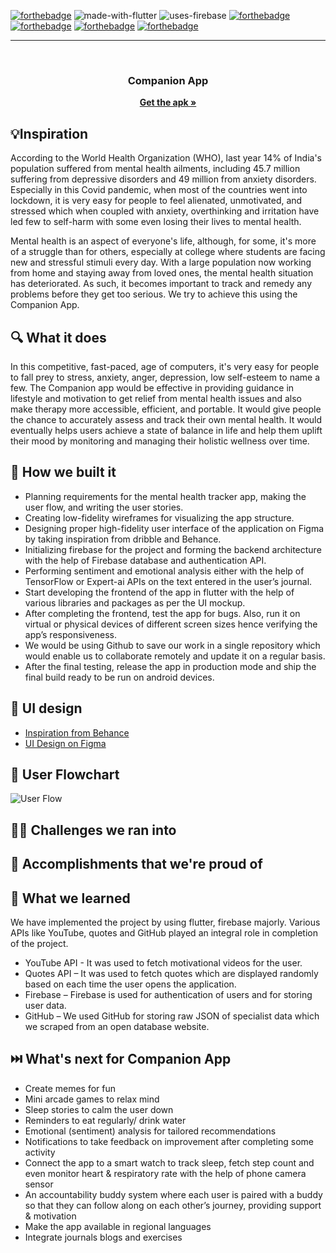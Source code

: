 [![forthebadge](https://forthebadge.com/images/badges/open-source.svg)](https://forthebadge.com)
![made-with-flutter](https://user-images.githubusercontent.com/56643117/174646071-95e35f2b-f7f9-4702-90c4-1ee17036fb67.svg)
![uses-firebase](https://user-images.githubusercontent.com/56643117/174646703-f2ffcad6-f2fd-4915-8421-f300a98ae520.svg)
[![forthebadge](https://forthebadge.com/images/badges/built-for-android.svg)](https://forthebadge.com)
[![forthebadge](https://forthebadge.com/images/badges/built-with-love.svg)](https://forthebadge.com)
[![forthebadge](https://forthebadge.com/images/badges/check-it-out.svg)](https://forthebadge.com)
[![forthebadge](https://forthebadge.com/images/badges/built-by-neckbeards.svg)](https://forthebadge.com)

---

<!-- PROJECT LOGO -->

<br />

<p align="center">


  <h3 align="center">Companion App</h3>

  <p align="center">
    <a href="https://github.com/DarkShark-RAz/Companion-App"><strong>Get the apk »</strong></a>
</p>

## 💡Inspiration

According to the World Health Organization (WHO), last year 14% of India's population suffered from mental health ailments, including 45.7 million suffering from depressive disorders and 49 million from anxiety disorders. Especially in this Covid pandemic, when most of the countries went into lockdown, it is very easy for people to feel alienated, unmotivated, and stressed which when coupled with anxiety, overthinking and irritation have led few to self-harm with some even losing their lives to mental health.

Mental health is an aspect of everyone's life, although, for some, it's more of a struggle than for others, especially at college where students are facing new and stressful stimuli every day. With a large population now working from home and staying away from loved ones, the mental health situation has deteriorated. As such, it becomes important to track and remedy any problems before they get too serious. We try to achieve this using the Companion App.

## 🔍 What it does

In this competitive, fast-paced, age of computers, it's very easy for people to fall prey to stress, anxiety, anger, depression, low self-esteem to name a few. The Companion app would be effective in providing guidance in lifestyle and motivation to get relief from mental health issues and also make therapy more accessible, efficient, and portable. It would give people the chance to accurately assess and track their own mental health. It would eventually helps users achieve a state of balance in life and help them uplift their mood by monitoring and managing their holistic wellness over time.

## 🔧 How we built it

- Planning requirements for the mental health tracker app, making the user flow, and writing the user stories.
- Creating low-fidelity wireframes for visualizing the app structure.
- Designing proper high-fidelity user interface of the application on Figma by taking inspiration from dribble and Behance.
- Initializing firebase for the project and forming the backend architecture with the help of Firebase database and authentication API.
- Performing sentiment and emotional analysis either with the help of TensorFlow or Expert-ai APIs on the text entered in the user’s journal.
- Start developing the frontend of the app in flutter with the help of various libraries and packages as per the UI mockup.
- After completing the frontend, test the app for bugs. Also, run it on virtual or physical devices of different screen sizes hence verifying the app’s responsiveness.
- We would be using Github to save our work in a single repository which would enable us to collaborate remotely and update it on a regular basis.
- After the final testing, release the app in production mode and ship the final build ready to be run on android devices.

## 🎨 UI design

- [Inspiration from Behance](https://www.behance.net/gallery/97708289/Poise-Mental-Health-App)
- [UI Design on Figma](https://www.figma.com/file/H5GR6hwArHUW7beeJ7zrXK/App-UI?node-id=0%3A1)

## 🚀 User Flowchart
![User Flow](https://user-images.githubusercontent.com/56643117/174653057-bf626bb5-d461-4080-a0cb-d187be47e9b6.jpg)

## 🏃‍♂️ Challenges we ran into

## 🏅 Accomplishments that we're proud of

## 🧠 What we learned

We have implemented the project by using flutter, firebase majorly. Various APIs like YouTube, quotes and GitHub played an integral role in completion of the project.

- YouTube API - It was used to fetch motivational videos for the user.
- Quotes API – It was used to fetch quotes which are displayed randomly based on each time the user opens the application.
- Firebase – Firebase is used for authentication of users and for storing user data.
- GitHub – We used GitHub for storing raw JSON of specialist data which we scraped from an open database website.

## ⏭️ What's next for Companion App

- Create memes for fun
- Mini arcade games to relax mind
- Sleep stories to calm the user down
- Reminders to eat regularly/ drink water
- Emotional (sentiment) analysis for tailored recommendations
- Notifications to take feedback on improvement after completing some activity
- Connect the app to a smart watch to track sleep, fetch step count and even monitor heart & respiratory rate with the help of phone camera sensor
- An accountability buddy system where each user is paired with a buddy so that they can follow along on each other’s journey, providing support & motivation
- Make the app available in regional languages
- Integrate journals blogs and exercises
